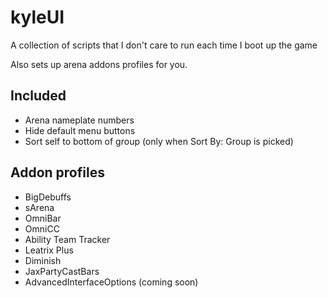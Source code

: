 # kyleUI

A collection of scripts that I don't care to run each time I boot up the game

Also sets up arena addons profiles for you.

## Included

* Arena nameplate numbers
* Hide default menu buttons
* Sort self to bottom of group (only when Sort By: Group is picked)

## Addon profiles

* BigDebuffs
* sArena
* OmniBar
* OmniCC
* Ability Team Tracker
* Leatrix Plus
* Diminish
* JaxPartyCastBars
* AdvancedInterfaceOptions (coming soon)
